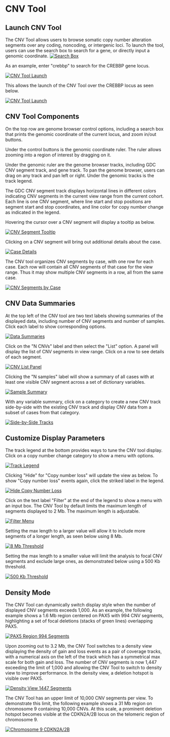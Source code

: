 # CNV Tool

## Launch CNV Tool

The CNV Tool allows users to browse somatic copy number alteration segments over any coding, noncoding, or intergenic loci. To launch the tool, users can use the search box to search for a gene, or directly input a genomic coordinate.
[![Search Box](images/cnv-tool/image1-gene-search.png)](images/cnv-tool/image1-gene-search.png "Click to see the full image.")

As an example, enter "crebbp" to search for the CREBBP gene locus.

[![CNV Tool Launch](images/cnv-tool/image2-gene-search.png)](images/cnv-tool/image2-gene-search.png "Click to see the full image.")

This allows the launch of the CNV Tool over the CREBBP locus as seen below.

[![CNV Tool Launch](images/cnv-tool/image3-crebbp-locus.png)](images/cnv-tool/image3-crebbp-locus.png "Click to see the full image.")

## CNV Tool Components

On the top row are genome browser control options, including a search box that prints the genomic coordinate of the current locus, and zoom in/out buttons.

Under the control buttons is the genomic coordinate ruler. The ruler allows zooming into a region of interest by dragging on it.

Under the genomic ruler are the genome browser tracks, including GDC CNV segment track, and gene track. To pan the genome browser, users can drag on any track and pan left or right. Under the genomic tracks is the track legend.

The GDC CNV segment track displays horizontal lines in different colors indicating CNV segments in the current view range from the current cohort. Each line is one CNV segment, where line start and stop positions are segment start and stop coordinates, and line color for copy number change as indicated in the legend. 

Hovering the cursor over a CNV segment will display a tooltip as below.

[![CNV Segment Tooltip](images/cnv-tool/image4-cnv-segment-tooltip.png)](images/cnv-tool/image4-cnv-segment-tooltip.png "Click to see the full image.")

Clicking on a CNV segment will bring out additional details about the case.

[![Case Details](images/cnv-tool/image5-cnv-segment-additional-details.png)](images/cnv-tool/image5-cnv-segment-additional-details.png "Click to see the full image.")

The CNV tool organizes CNV segments by case, with one row for each case. Each row will contain all CNV segments of that case for the view range. Thus it may show multiple CNV segments in a row, all from the same case.

[![CNV Segments by Case](images/cnv-tool/image6-example-of-cnv-segments-in-a-row.png)](images/cnv-tool/image6-example-of-cnv-segments-in-a-row.png "Click to see the full image.")

## CNV Data Summaries

At the top left of the CNV tool are two text labels showing summaries of the displayed data, including number of CNV segments and number of samples. Click each label to show corresponding options.

[![Data Summaries](images/cnv-tool/image7-cnv-data-summaries.png)](images/cnv-tool/image7-cnv-data-summaries.png "Click to see the full image.")

Click on the "N CNVs" label and then select the "List" option. A panel will display the list of CNV segments in view range. Click on a row to see details of each segment. 

[![CNV List Panel](images/cnv-tool/image8-n-cnvs-label-summary.png)](images/cnv-tool/image8-n-cnvs-label-summary.png "Click to see the full image.")

Clicking the "N samples" label will show a summary of all cases with at least one visible CNV segment across a set of dictionary variables. 

[![Sample Summary](images/cnv-tool/image9-n-samples-label-summary.png)](images/cnv-tool/image9-n-samples-label-summary.png "Click to see the full image.")

With any variable summary, click on a category to create a new CNV track side-by-side with the existing CNV track and display CNV data from a subset of cases from that category.

[![Side-by-Side Tracks](images/cnv-tool/image10-cnv-track-side-by-side-example.png)](images/cnv-tool/image10-cnv-track-side-by-side-example.png "Click to see the full image.")

## Customize Display Parameters 

The track legend at the bottom provides ways to tune the CNV tool display. Click on a copy number change category to show a menu with options.

[![Track Legend](images/cnv-tool/image11-cnv-tool-display-example.png)](images/cnv-tool/image11-cnv-tool-display-example.png "Click to see the full image.")

Clicking "Hide" for "Copy number loss" will update the view as below. To show "Copy number loss" events again, click the striked label in the legend. 

[![Hide Copy Number Loss](images/cnv-tool/image12-hide-copy-number-loss-example.png)](images/cnv-tool/image12-hide-copy-number-loss-example.png "Click to see the full image.")

Click on the text label "Filter" at the end of the legend to show a menu with an input box. The CNV Tool by default limits the maximum length of segments displayed to 2 Mb. The maximum length is adjustable.

[![Filter Menu](images/cnv-tool/image13-max-segment-length-modification.png)](images/cnv-tool/image13-max-segment-length-modification.png "Click to see the full image.")

Setting the max length to a larger value will allow it to include more segments of a longer length, as seen below using 8 Mb.

[![8 Mb Threshold](images/cnv-tool/image14-larger-max-length-example.png)](images/cnv-tool/image14-larger-max-length-example.png "Click to see the full image.")

Setting the max length to a smaller value will limit the analysis to focal CNV segments and exclude large ones, as demonstrated below using a 500 Kb threshold.

[![500 Kb Threshold](images/cnv-tool/image15-smaller-max-segment-example.png)](images/cnv-tool/image15-smaller-max-segment-example.png "Click to see the full image.")

## Density Mode

The CNV Tool can dynamically switch display style when the number of displayed CNV segments exceeds 1,000. As an example, the following example shows a 1.6 Mb region centered on PAX5 with 994 CNV segments, highlighting a set of focal deletions (stacks of green lines) overlapping PAX5.

[![PAX5 Region 994 Segments](images/cnv-tool/image16-default-display-style.png)](images/cnv-tool/image16-default-display-style.png "Click to see the full image.")

Upon zooming out to 3.2 Mb, the CNV Tool switches to a density view displaying the density of gain and loss events as a pair of coverage tracks, with a numerical axis on the left of the track which has a symmetrical  max scale for both  gain and loss. The number of CNV segments is now 1,447 exceeding the limit of 1,000 and allowing the CNV Tool to switch to density view to improve performance. In the density view, a deletion hotspot is visible over PAX5. 

[![Density View 1447 Segments](images/cnv-tool/image17-density-mode-example.png)](images/cnv-tool/cnv16.png "Click to see the full image.")

The CNV Tool has an upper limit of 10,000 CNV segments per view. To demonstrate this limit, the following example shows a 31 Mb region on chromosome 9 containing 10,000 CNVs. At this scale, a prominent deletion hotspot becomes visible at the CDKN2A/2B locus on the telomeric region of chromosome 9.

[![Chromosome 9 CDKN2A/2B](images/cnv-tool/image18-max-cnv-segments-per-view-example.png)](images/cnv-tool/cnv17.png "Click to see the full image.")